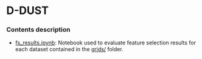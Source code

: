 # D-DUST

### Contents description

- [fs_results.ipynb](https://github.com/opengeolab/D-DUST/blob/thesis_MB/notebooks/fs_results_arpaFiltered.ipynb): Notebook used to evaluate feature selection results for each dataset contained in the [grids/](https://github.com/opengeolab/D-DUST/tree/thesis_MB/notebooks/grids) folder. 
